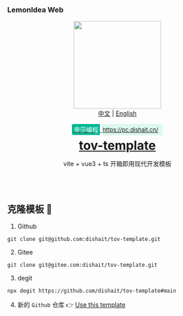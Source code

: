 ### LemonIdea Web

<div align="center">
    <img width="200px" height="200px" src="https://gitee.com/dishait/tov-template/raw/main/public/logo.png" />
    <div>
        <a href="README.md" target="_blank">中文</a> | <a href="README_EN.md" target="_blank">English</a>
    </div>
   	<br />
    <a href="https://pc.dishait.cn/" target="_blank">
            <span style="color: white; font-size: 14px; border-radius: 3px 0 0 3px; padding: 4px 4px 4px 4px; background: #00b894">帝莎编程</span>
            <span style="border-radius: 0 3px 3px 0; padding: 5px 10px 5px 2px; background: #00DC8220;font-size: 13px"> https://pc.dishait.cn/ </span>
    </a>
    <h1 style="margin: 10px">
        <a href="https://tov-template.netlify.app/" target="_blank">tov-template</a>
    </h1>
    <p>vite + vue3 + ts 开箱即用现代开发模板</p>
</div>

<br />
<br />

## 克隆模板 🦕

1. Github

```shell
git clone git@github.com:dishait/tov-template.git
```

2. Gitee

```shell
git clone git@gitee.com:dishait/tov-template.git
```

3. degit

```shell
npx degit https://github.com/dishait/tov-template#main
```

4. 新的 `Github` 仓库 👉
   [Use this template](https://github.com/dishait/tov-template/generate)

<br />
<br />
<br />